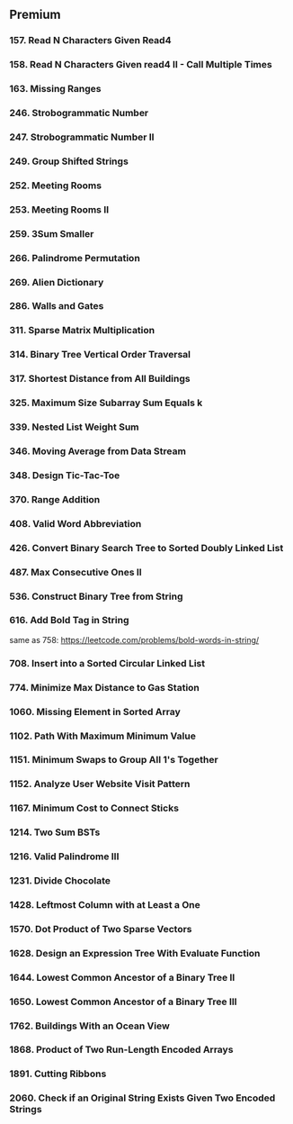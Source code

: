 ## Premium  
### 157.  Read N Characters Given Read4   
### 158.  Read N Characters Given read4 II - Call Multiple Times       
### 163.  Missing Ranges   
### 246.  Strobogrammatic Number   
### 247.  Strobogrammatic Number II   
### 249.  Group Shifted Strings   
### 252.  Meeting Rooms    
### 253.  Meeting Rooms II   
### 259.  3Sum Smaller   
### 266.  Palindrome Permutation   
### 269.  Alien Dictionary   
### 286.  Walls and Gates   
### 311.  Sparse Matrix Multiplication   
### 314.  Binary Tree Vertical Order Traversal    
### 317.  Shortest Distance from All Buildings   
### 325.  Maximum Size Subarray Sum Equals k  
### 339.  Nested List Weight Sum  
### 346.  Moving Average from Data Stream  
### 348.  Design Tic-Tac-Toe  
### 370.  Range Addition  
### 408.  Valid Word Abbreviation  
### 426.  Convert Binary Search Tree to Sorted Doubly Linked List  
### 487.  Max Consecutive Ones II  
### 536.  Construct Binary Tree from String  
### 616.  Add Bold Tag in String    
same as 758: https://leetcode.com/problems/bold-words-in-string/    
### 708.  Insert into a Sorted Circular Linked List   
### 774.  Minimize Max Distance to Gas Station   
### 1060.  Missing Element in Sorted Array   
### 1102.  Path With Maximum Minimum Value   
### 1151.  Minimum Swaps to Group All 1's Together   
### 1152.  Analyze User Website Visit Pattern   
### 1167.  Minimum Cost to Connect Sticks   
### 1214.  Two Sum BSTs   
### 1216.  Valid Palindrome III   
### 1231.  Divide Chocolate   
### 1428.  Leftmost Column with at Least a One   
### 1570.  Dot Product of Two Sparse Vectors  
### 1628.  Design an Expression Tree With Evaluate Function   
### 1644.  Lowest Common Ancestor of a Binary Tree II   
### 1650.  Lowest Common Ancestor of a Binary Tree III   
### 1762.  Buildings With an Ocean View   
### 1868.  Product of Two Run-Length Encoded Arrays   
### 1891.  Cutting Ribbons    
### 2060.  Check if an Original String Exists Given Two Encoded Strings    














